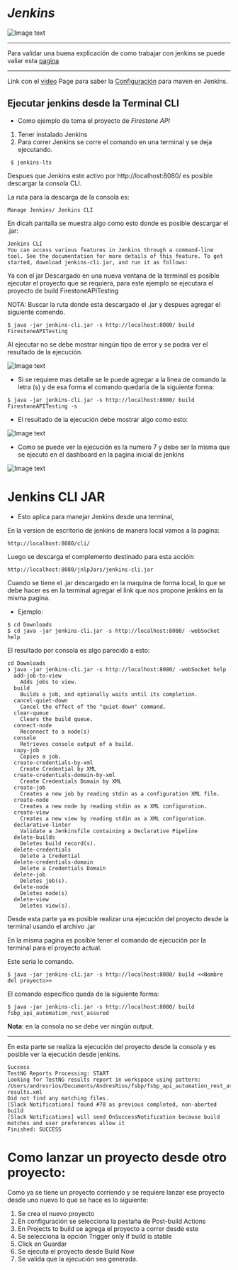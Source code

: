 # _Jenkins_

![Image text](https://github.com/andres4715-gif/importanDocuments/blob/master/imagenes/jenkins01-removebg-preview.png)

---

Para validar una buena explicación de como trabajar con jenkins se puede valiar esta [pagina](https://dmunozfer.es/tutorial-jenkins-2-configuracion-pipeline/)

---

Link con el [video](https://www.youtube.com/watch?v=woMAXn4e8NA&t=1093s)
Page para saber la [Configuración](https://blog.kobiton.com/integrating-appium-tests-into-your-ci/cd-process-using-jenkins) para maven en Jenkins.

## Ejecutar jenkins desde la Terminal CLI

- Como ejemplo de toma el proyecto de _Firestone API_

1. Tener instalado Jenkins
2. Para correr Jenkins se corre el comando en una terminal y se deja ejecutando.

```shell
 $ jenkins-lts
```

Despues que Jenkins este activo por http://localhost:8080/
es posible descargar la consola CLI.

La ruta para la descarga de la consola es:

```text
Manage Jenkins/ Jenkins CLI
```

En dicah pantalla se muestra algo como esto donde es posible descargar el .jar:

```text
Jenkins CLI
You can access various features in Jenkins through a command-line tool. See the documentation for more details of this feature. To get started, download jenkins-cli.jar, and run it as follows:
```

Ya con el jar Descargado en una nueva ventana de la terminal es posible ejecutar el proyecto que se requiera, para este ejemplo se ejecutara el proyecto de build FirestoneAPITesting

NOTA: Buscar la ruta donde esta descargado el .jar y despues agregar el siguiente comendo.

```shell
$ java -jar jenkins-cli.jar -s http://localhost:8080/ build FirestoneAPITesting
```

Al ejecutar no se debe mostrar ningún tipo de error y se podra ver el resultado de la ejecución.

![Image text](https://github.com/andres4715-gif/importanDocuments/blob/master/imagenes/jenkins2.png)

- Si se requiere mas detalle se le puede agregar a la linea de comando la letra (s) y de esa forma el comando quedaria de la siguiente forma:

```shell
$ java -jar jenkins-cli.jar -s http://localhost:8080/ build FirestoneAPITesting -s
```

- El resultado de la ejecución debe mostrar algo como esto:

![Image text](https://github.com/andres4715-gif/importanDocuments/blob/master/imagenes/jenkins3.png)

- Como se puede ver la ejecución es la numero 7 y debe ser la misma que se ejecuto en el dashboard en la pagina inicial de jenkins

![Image text](https://github.com/andres4715-gif/importanDocuments/blob/master/imagenes/imagen%204.png)

# Jenkins CLI JAR

- Esto aplica para manejar Jenkins desde una terminal,

En la version de escritorio de jenkins de manera local vamos a la pagina:

```url
http://localhost:8080/cli/
```

Luego se descarga el complemento destinado para esta acción:

```url
http://localhost:8080/jnlpJars/jenkins-cli.jar
```

Cuando se tiene el .jar descargado en la maquina de forma local, lo que se debe hacer es en la terminal agregar el link que nos propone jenkins en la misma pagina.

- Ejemplo:

```shell
$ cd Downloads
$ cd java -jar jenkins-cli.jar -s http://localhost:8080/ -webSocket help
```

El resultado por consola es algo parecido a esto:

```shell
cd Downloads
❯ java -jar jenkins-cli.jar -s http://localhost:8080/ -webSocket help
  add-job-to-view
    Adds jobs to view.
  build
    Builds a job, and optionally waits until its completion.
  cancel-quiet-down
    Cancel the effect of the "quiet-down" command.
  clear-queue
    Clears the build queue.
  connect-node
    Reconnect to a node(s)
  console
    Retrieves console output of a build.
  copy-job
    Copies a job.
  create-credentials-by-xml
    Create Credential by XML
  create-credentials-domain-by-xml
    Create Credentials Domain by XML
  create-job
    Creates a new job by reading stdin as a configuration XML file.
  create-node
    Creates a new node by reading stdin as a XML configuration.
  create-view
    Creates a new view by reading stdin as a XML configuration.
  declarative-linter
    Validate a Jenkinsfile containing a Declarative Pipeline
  delete-builds
    Deletes build record(s).
  delete-credentials
    Delete a Credential
  delete-credentials-domain
    Delete a Credentials Domain
  delete-job
    Deletes job(s).
  delete-node
    Deletes node(s)
  delete-view
    Deletes view(s).

```

Desde esta parte ya es posible realizar una ejecución del proyecto desde la terminal usando el archivo .jar

En la misma pagina es posible tener el comando de ejecución por la terminal para el proyecto actual.

Este seria le comando.

```shell
$ java -jar jenkins-cli.jar -s http://localhost:8080/ build <<Nombre del proyecto>>
```

El comando especifico queda de la siguiente forma:

```shell
$ java -jar jenkins-cli.jar -s http://localhost:8080/ build fsbp_api_automation_rest_assured
```

**Nota**: en la consola no se debe ver ningún output.

---

En esta parte se realiza la ejecución del proyecto desde la consola y es posible ver la ejecución desde jenkins.

```text
Success
TestNG Reports Processing: START
Looking for TestNG results report in workspace using pattern: /Users/andresrios/Documents/AndresRios/fsbp/fsbp_api_automation_rest_assured/testng-results.xml
Did not find any matching files.
[Slack Notifications] found #78 as previous completed, non-aborted build
[Slack Notifications] will send OnSuccessNotification because build matches and user preferences allow it
Finished: SUCCESS
```

# Como lanzar un proyecto desde otro proyecto:

Como ya se tiene un proyecto corriendo y se requiere lanzar ese proyecto desde uno nuevo lo que se hace es lo siguiente:

1. Se crea el nuevo proyecto
2. En configuración se selecciona la pestaña de Post-build Actions
3. En Projects to build se agrega el proyecto a correr desde este
4. Se selecciona la opción Trigger only if build is stable
5. Click en Guardar
6. Se ejecuta el proyecto desde Build Now
7. Se valida que la ejecución sea generada.

